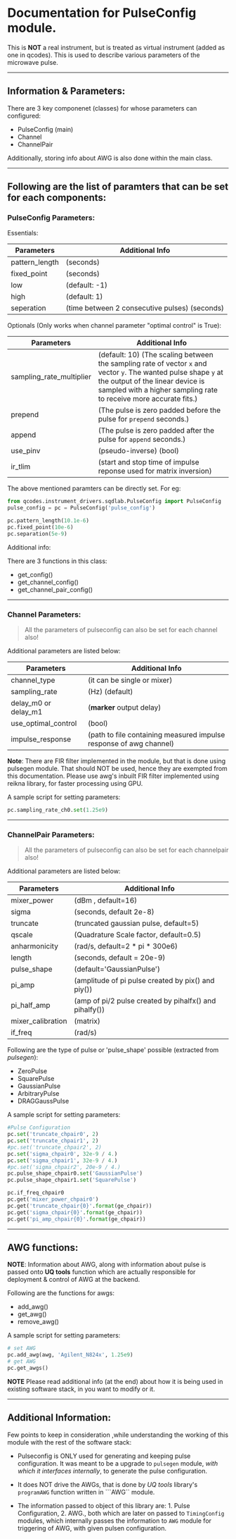 # Documentation for PulseConfig module.    

This is **NOT** a real instrument, but is treated as virtual instrument (added as one in qcodes). This is used to describe various parameters of the microwave pulse.   

___
## Information & Parameters:    

There are 3 key componenet (classes) for whose parameters can configured:   

* PulseConfig (main)
* Channel
* ChannelPair

Additionally, storing info about AWG is also done within the main class.   

___
## Following are the list of paramters that can be set for each components:   

### PulseConfig Parameters:   
   
Essentials:    

Parameters | Additional Info
-----------|----------------
pattern_length | (seconds)
fixed_point | (seconds)
low | (default: -1)
high | (default: 1)
seperation | (time between 2 consecutive pulses) (seconds)   

Optionals (Only works when channel parameter "optimal control" is True):      

Parameters | Additional Info
-----------|----------------
sampling_rate_multiplier | (default: 10) (The scaling between the sampling rate of vector `x` and vector `y`. The wanted pulse shape `y` at the output of the linear device is sampled with a higher sampling rate to receive more accurate fits.)   
prepend | (The pulse is zero padded before the pulse for `prepend` seconds.)
append | (The pulse is zero padded after the pulse for `append` seconds.)
use_pinv | (pseudo-inverse) (bool)
ir_tlim | (start and stop time of impulse reponse used for matrix inversion)
    
The above mentioned paramters can be directly set. For eg:

```python
from qcodes.instrument_drivers.sqdlab.PulseConfig import PulseConfig
pulse_config = pc = PulseConfig('pulse_config')

pc.pattern_length(10.1e-6)
pc.fixed_point(10e-6)
pc.separation(5e-9)
```

Additional info:   

There are 3 functions in this class:

* get_config()
* get_channel_config()
* get_channel_pair_config()

___
### Channel Parameters:
    
>All the parameters of pulseconfig can also be set for each channel also!
    
Additional parameters are listed below:

Parameters | Additional Info
-----------|----------------
channel_type | (it can be single or mixer)
sampling_rate | (Hz) (default)
delay_m0 or delay_m1 | (**marker** output delay)
use_optimal_control | (bool)
impulse_response | (path to file containing measured impulse response of awg channel)
    
**Note**: There are FIR filter implemented in the module, but that is done using pulsegen module. That should NOT be used, hence they are exempted from this documentation. Please use awg's inbuilt FIR filter implemented using reikna library, for faster processing using GPU.

A sample script for setting parameters:

```python
pc.sampling_rate_ch0.set(1.25e9)
```

___
### ChannelPair Parameters:

>All the parameters of pulseconfig can also be set for each channelpair also!
   
Additional parameters are listed below:

Parameters | Additional Info
-----------|----------------
mixer_power | (dBm , default=16)
sigma | (seconds, default 2e-8)
truncate | (truncated gaussian pulse, default=5)
qscale | (Quadrature Scale factor, default=0.5)
anharmonicity | (rad/s, default=2 * pi * 300e6)
length | (seconds, default = 20e-9)
pulse_shape | (default='GaussianPulse')
pi_amp | (amplitude of pi pulse created by pix() and piy())
pi_half_amp | (amp of pi/2 pulse created by pihalfx() and pihalfy())
mixer_calibration | (matrix)
if_freq | (rad/s)

Following are the type of pulse or 'pulse_shape' possible (extracted from _pulsegen_):

* ZeroPulse
* SquarePulse
* GaussianPulse
* ArbitraryPulse
* DRAGGaussPulse

A sample script for setting parameters:

```python
#Pulse Configuration 
pc.set('truncate_chpair0', 2)
pc.set('truncate_chpair1', 2)
#pc.set('truncate_chpair2', 2)
pc.set('sigma_chpair0', 32e-9 / 4.)
pc.set('sigma_chpair1', 32e-9 / 4.)
#pc.set('sigma_chpair2', 20e-9 / 4.)
pc.pulse_shape_chpair0.set('GaussianPulse')
pc.pulse_shape_chpair1.set('SquarePulse')

pc.if_freq_chpair0
pc.get('mixer_power_chpair0')
pc.get('truncate_chpair{0}'.format(ge_chpair))
pc.get('sigma_chpair{0}'.format(ge_chpair))
pc.get('pi_amp_chpair{0}'.format(ge_chpair))
```

___
## AWG functions: 

**NOTE**: Information about AWG, along with information about pulse is passed onto **UQ tools** function which are actually responsible for deployment & control of AWG at the backend.

Following are the functions for awgs:

* add_awg()
* get_awg()
* remove_awg()

A sample script for setting parameters:

```python
# set AWG
pc.add_awg(awg, 'Agilent_N824x', 1.25e9)
# get AWG
pc.get_awgs()
```

**NOTE** Please read additional info (at the end) about how it is being used in existing software stack, in  you want to modify or it.
___
## Additional Information:    
    
Few points to keep in consideration ,while understanding the working of this module with the rest of the software stack:
    
* Pulseconfig is ONLY used for generating and keeping pulse configuration. It was meant to be a upgrade to ```pulsegen``` module, _with which it interfaces internally_, to generate the pulse configuration.  

* It does NOT drive the AWGs, that is done by _UQ tools_ library's ```programAWG``` function written in ```AWG`` module.

* The information passed to object of this library are: 1. Pulse Configuration, 2. AWG., both which are later on passed to ```TimingConfig``` modules, which internally passes the information to ```AWG``` module for triggering of AWG, with given pulsen configuration.

